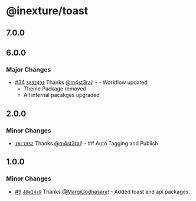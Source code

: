 # @inexture/toast

## 7.0.0

## 6.0.0

### Major Changes

- [#34](https://github.com/inexture-solutions/inxui/pull/34) [`3832491`](https://github.com/inexture-solutions/inxui/commit/383249199986297c3629b13d25f8ee6f2b051d65) Thanks [@m4st3rai](https://github.com/m4st3rai)! - - Workflow updated
  - Theme Package removed
  - All internal pacakges upgraded

## 2.0.0

### Minor Changes

- [`18c1932`](https://github.com/inexture-solutions/inxui/commit/18c19327b1568985ec004c0aac632e8b771b4dfc) Thanks [@m4st3rai](https://github.com/m4st3rai)! - ## Auto Tagging and Publish

## 1.0.0

### Minor Changes

- [#9](https://github.com/inexture-solutions/inxui/pull/9) [`40e14a9`](https://github.com/inexture-solutions/inxui/commit/40e14a966b7b02eab90d2226503c34cc17d4aced) Thanks [@MargiGodhasara](https://github.com/MargiGodhasara)! - Added toast and api packages.
